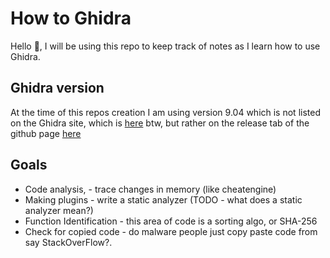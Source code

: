 # How to Ghidra

Hello 👋, I will be using this repo to keep track of notes as I learn how to use Ghidra.

## Ghidra version

At the time of this repos creation I am using version 9.04 which is not listed on the Ghidra site, which is
[here](https://ghidra-sre.org/) btw, but rather on the release tab of the github page
[here](https://github.com/NationalSecurityAgency/ghidra/releases/tag/Ghidra_9.0.4_build)

## Goals

* Code analysis, - trace changes in memory (like cheatengine)
* Making plugins - write a static analyzer (TODO - what does a static analyzer mean?)
* Function Identification - this area of code is a sorting algo, or SHA-256
* Check for copied code - do malware people just copy paste code from say StackOverFlow?.
